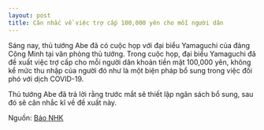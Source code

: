 ```yaml
---
layout: post
title: Cân nhắc về việc trợ cấp 100,000 yên cho mỗi người dân
---
```

Sáng nay, thủ tướng Abe đã có cuộc họp với đại biểu Yamaguchi của đảng Công Minh tại văn phòng thủ tướng. Trong cuộc họp, đại biểu Yamaguchi đã đề xuất việc trợ cấp cho mỗi người dân khoản tiền mặt 100,000 yên, không kể mức thu nhập của người đó như là một biện pháp bổ sung trong việc đối phó với dịch COVID-19.

Thủ tướng Abe đã trả lời rằng trước mắt sẽ thiết lập ngân sách bổ sung, sau đó sẽ cân nhắc kĩ về đề xuất này.

Nguồn: [Báo NHK](https://www3.nhk.or.jp/news/html/20200415/k10012387831000.html)